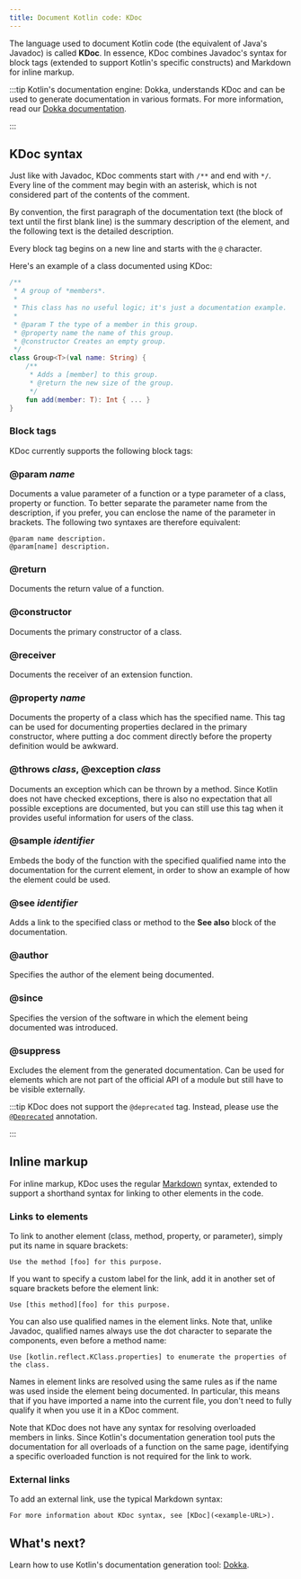 ```yaml
---
title: Document Kotlin code: KDoc
---
```



The language used to document Kotlin code (the equivalent of Java's Javadoc) is called **KDoc**. In essence, KDoc
combines Javadoc's syntax for block tags (extended to support Kotlin's specific constructs) and Markdown for
inline markup.

:::tip
Kotlin's documentation engine: Dokka, understands KDoc and can be used to generate documentation in various formats.
For more information, read our [Dokka documentation](dokka-introduction.md).

:::


## KDoc syntax

Just like with Javadoc, KDoc comments start with `/**` and end with `*/`. Every line of the comment may begin with
an asterisk, which is not considered part of the contents of the comment.

By convention, the first paragraph of the documentation text (the block of text until the first blank line) is the
summary description of the element, and the following text is the detailed description.

Every block tag begins on a new line and starts with the `@` character.

Here's an example of a class documented using KDoc:

```kotlin
/**
 * A group of *members*.
 *
 * This class has no useful logic; it's just a documentation example.
 *
 * @param T the type of a member in this group.
 * @property name the name of this group.
 * @constructor Creates an empty group.
 */
class Group<T>(val name: String) {
    /**
     * Adds a [member] to this group.
     * @return the new size of the group.
     */
    fun add(member: T): Int { ... }
}
```

### Block tags

KDoc currently supports the following block tags:

### @param _name_

Documents a value parameter of a function or a type parameter of a class, property or function.
To better separate the parameter name from the description, if you prefer, you can enclose the name of the
parameter in brackets. The following two syntaxes are therefore equivalent:

```none
@param name description.
@param[name] description.
```

### @return

Documents the return value of a function.

### @constructor

Documents the primary constructor of a class.

### @receiver

Documents the receiver of an extension function.

### @property _name_

Documents the property of a class which has the specified name. This tag can be used for documenting properties
declared in the primary constructor, where putting a doc comment directly before the property definition would be
awkward.

### @throws _class_, @exception _class_

Documents an exception which can be thrown by a method. Since Kotlin does not have checked exceptions, there is
also no expectation that all possible exceptions are documented, but you can still use this tag when it provides
useful information for users of the class.

### @sample _identifier_

Embeds the body of the function with the specified qualified name into the documentation for the current element,
in order to show an example of how the element could be used.

### @see _identifier_

Adds a link to the specified class or method to the **See also** block of the documentation.

### @author

Specifies the author of the element being documented.

### @since

Specifies the version of the software in which the element being documented was introduced.

### @suppress

Excludes the element from the generated documentation. Can be used for elements which are not part of the official
API of a module but still have to be visible externally.

:::tip
KDoc does not support the `@deprecated` tag. Instead, please use the [`@Deprecated`](https://kotlinlang.org/api/core/kotlin-stdlib/kotlin/-deprecated/) annotation.

:::


## Inline markup

For inline markup, KDoc uses the regular [Markdown](https://daringfireball.net/projects/markdown/syntax) syntax, extended
to support a shorthand syntax for linking to other elements in the code.

### Links to elements

To link to another element (class, method, property, or parameter), simply put its name in square brackets:

```none
Use the method [foo] for this purpose.
```

If you want to specify a custom label for the link, add it in another set of square brackets before the element link:

```none
Use [this method][foo] for this purpose.
```

You can also use qualified names in the element links. Note that, unlike Javadoc, qualified names always use the dot character
to separate the components, even before a method name:

```none
Use [kotlin.reflect.KClass.properties] to enumerate the properties of the class.
```

Names in element links are resolved using the same rules as if the name was used inside the element being documented.
In particular, this means that if you have imported a name into the current file, you don't need to fully qualify it
when you use it in a KDoc comment.

Note that KDoc does not have any syntax for resolving overloaded members in links. Since Kotlin's documentation generation
tool puts the documentation for all overloads of a function on the same page, identifying a specific overloaded function
is not required for the link to work.

### External links

To add an external link, use the typical Markdown syntax:

```none
For more information about KDoc syntax, see [KDoc](<example-URL>).
```

## What's next?

Learn how to use Kotlin's documentation generation tool: [Dokka](dokka-introduction.md).
